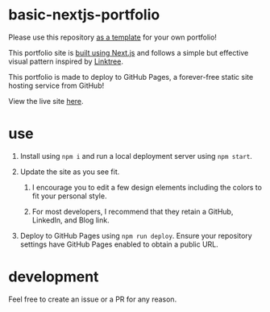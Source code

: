 # basic-nextjs-portfolio

Please use this repository [as a template](https://docs.github.com/en/repositories/creating-and-managing-repositories/creating-a-repository-from-a-template) for your own portfolio!

This portfolio site is [built using Next.js](https://github.com/vercel/next.js/tree/canary/examples/gh-pages) and follows a simple but effective visual pattern inspired by [Linktree](https://linktr.ee/).

This portfolio is made to deploy to GitHub Pages, a forever-free static site hosting service from GitHub!

View the live site [here](https://vandivier.github.io/basic-nextjs-portfolio/).

# use

1. Install using `npm i` and run a local deployment server using `npm start`.

2. Update the site as you see fit.

   1. I encourage you to edit a few design elements including the colors to fit your personal style.

   2. For most developers, I recommend that they retain a GitHub, LinkedIn, and Blog link.

3. Deploy to GitHub Pages using `npm run deploy`. Ensure your repository settings have GitHub Pages enabled to obtain a public URL.

# development

Feel free to create an issue or a PR for any reason.

